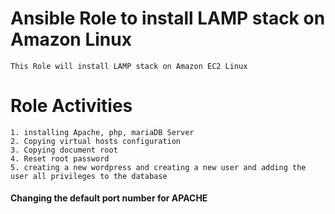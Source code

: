 # Ansible Role to install LAMP stack on Amazon Linux

    This Role will install LAMP stack on Amazon EC2 Linux

# Role Activities

    1. installing Apache, php, mariaDB Server
    2. Copying virtual hosts configuration
    3. Copying document root
    4. Reset root password
    5. creating a new wordpress and creating a new user and adding the user all privileges to the database
    
#### Changing the default port number for APACHE    


